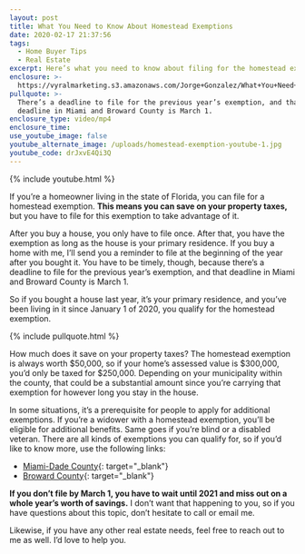 ```yaml
---
layout: post
title: What You Need to Know About Homestead Exemptions
date: 2020-02-17 21:37:56
tags:
  - Home Buyer Tips
  - Real Estate
excerpt: Here’s what you need to know about filing for the homestead exemption.
enclosure: >-
  https://vyralmarketing.s3.amazonaws.com/Jorge+Gonzalez/What+You+Need+to+Know+About+Homestead+Exemptions.mp4
pullquote: >-
  There’s a deadline to file for the previous year’s exemption, and that
  deadline in Miami and Broward County is March 1.
enclosure_type: video/mp4
enclosure_time:
use_youtube_image: false
youtube_alternate_image: /uploads/homestead-exemption-youtube-1.jpg
youtube_code: drJxvE4Qi3Q
---
```


{% include youtube.html %}

If you’re a homeowner living in the state of Florida, you can file for a homestead exemption. **This means you can save on your property taxes,** but you have to file for this exemption to take advantage of it.&nbsp;

After you buy a house, you only have to file once. After that, you have the exemption as long as the house is your primary residence. If you buy a home with me, I’ll send you a reminder to file at the beginning of the year after you bought it. You have to be timely, though, because there’s a deadline to file for the previous year’s exemption, and that deadline in Miami and Broward County is March 1.&nbsp;

So if you bought a house last year, it’s your primary residence, and you’ve been living in it since January 1 of 2020, you qualify for the homestead exemption.&nbsp;

{% include pullquote.html %}

How much does it save on your property taxes? The homestead exemption is always worth $50,000, so if your home’s assessed value is $300,000, you’d only be taxed for $250,000. Depending on your municipality within the county, that could be a substantial amount since you’re carrying that exemption for however long you stay in the house.&nbsp;

In some situations, it’s a prerequisite for people to apply for additional exemptions. If you’re a widower with a homestead exemption, you’ll be eligible for additional benefits. Same goes if you’re blind or a disabled veteran. There are all kinds of exemptions you can qualify for, so if you’d like to know more, use the following links:

* [Miami-Dade County](https://www.miamidade.gov/Apps/PA/PAOnlineTools/AutoOnlineFile/ExemptionOnlineMainMenu.aspx){: target="_blank"}
* [Broward County](https://bcpasecure.net/homesteadonline/web/index.aspx){: target="_blank"}

**If you don’t file by March 1, you have to wait until 2021 and miss out on a whole year’s worth of savings.** I don’t want that happening to you, so if you have questions about this topic, don’t hesitate to call or email me.

Likewise, if you have any other real estate needs, feel free to reach out to me as well. I’d love to help you.